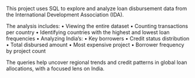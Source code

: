 This project uses SQL to explore and analyze loan disbursement data from the International Development Association (IDA).

The analysis includes:
	•	Viewing the entire dataset
	•	Counting transactions per country
	•	Identifying countries with the highest and lowest loan frequencies
	•	Analyzing India’s:
	•	Key borrowers
	•	Credit status distribution
	•	Total disbursed amount
	•	Most expensive project
	•	Borrower frequency by project count

The queries help uncover regional trends and credit patterns in global loan allocations, with a focused lens on India.
